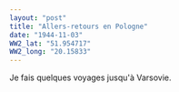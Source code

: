 ```yaml
---
layout: "post"
title: "Allers-retours en Pologne"
date: "1944-11-03"
WW2_lat: "51.954717"
WW2_long: "20.15833"
---
```


Je fais quelques voyages jusqu'à Varsovie.


<div class="histoire"></div>

<div class="commentaire"></div>